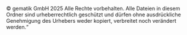 © gematik GmbH 2025
Alle Rechte vorbehalten. Alle Dateien in diesem Ordner sind urheberrechtlich geschützt und dürfen ohne ausdrückliche Genehmigung des Urhebers weder kopiert, verbreitet noch verändert werden.“
